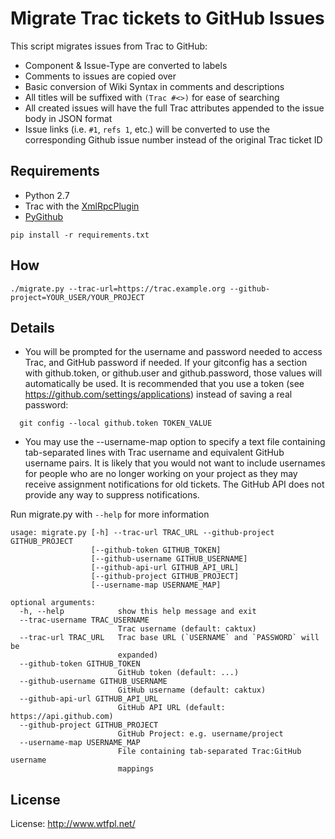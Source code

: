 # Migrate Trac tickets to GitHub Issues

This script migrates issues from Trac to GitHub:

* Component & Issue-Type are converted to labels
* Comments to issues are copied over
* Basic conversion of Wiki Syntax in comments and descriptions
* All titles will be suffixed with `(Trac #<>)` for ease of searching
* All created issues will have the full Trac attributes appended to the issue body in JSON format
* Issue links (i.e. `#1`, `refs 1`, etc.) will be converted to use the corresponding Github issue number instead of the original Trac ticket ID

## Requirements

 * Python 2.7
 * Trac with the [XmlRpcPlugin](https://trac-hacks.org/wiki/XmlRpcPlugin)
 * [PyGithub](https://pypi.python.org/pypi/PyGithub)
  ```
  pip install -r requirements.txt
  ```

## How
```
./migrate.py --trac-url=https://trac.example.org --github-project=YOUR_USER/YOUR_PROJECT
```

## Details

* You will be prompted for the username and password needed to access Trac, and GitHub password if needed. If your gitconfig has a section with github.token, or github.user and github.password, those values will automatically be used. It is recommended that you use a token (see https://github.com/settings/applications) instead of saving a real password:
```
  git config --local github.token TOKEN_VALUE
```

* You may use the --username-map option to specify a text file containing tab-separated lines with Trac username and equivalent GitHub username pairs. It is likely that you would not want to include usernames for people who are no longer working on your project as they may receive assignment notifications for old tickets. The GitHub API does not provide any way to suppress notifications.

Run migrate.py with `--help` for more information

```
usage: migrate.py [-h] --trac-url TRAC_URL --github-project GITHUB_PROJECT
                  [--github-token GITHUB_TOKEN]
                  [--github-username GITHUB_USERNAME]
                  [--github-api-url GITHUB_API_URL]
                  [--github-project GITHUB_PROJECT]
                  [--username-map USERNAME_MAP]

optional arguments:
  -h, --help            show this help message and exit
  --trac-username TRAC_USERNAME
                        Trac username (default: caktux)
  --trac-url TRAC_URL   Trac base URL (`USERNAME` and `PASSWORD` will be
                        expanded)
  --github-token GITHUB_TOKEN
                        GitHub token (default: ...)
  --github-username GITHUB_USERNAME
                        GitHub username (default: caktux)
  --github-api-url GITHUB_API_URL
                        GitHub API URL (default: https://api.github.com)
  --github-project GITHUB_PROJECT
                        GitHub Project: e.g. username/project
  --username-map USERNAME_MAP
                        File containing tab-separated Trac:GitHub username
                        mappings
```

## License

 License: http://www.wtfpl.net/
